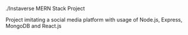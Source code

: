 ./Instaverse MERN Stack Project

Project imitating a social media platform with usage of Node.js, Express, MongoDB and React.js